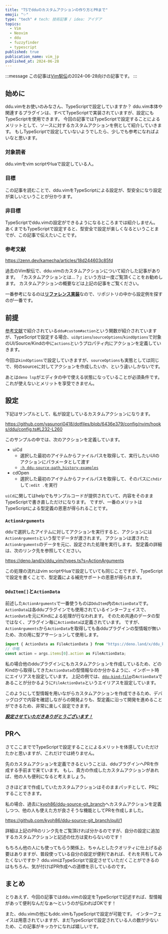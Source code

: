 ```yaml
---
title: "TSでdduのカスタムアクションの作り方とPRまで"
emoji: "✨"
type: "tech" # tech: 技術記事 / idea: アイデア
topics:
  - Vim
  - Neovim
  - ddu
  - fuzzyfinder
  - typescript
published: true
publication_name: vim_jp
published_at: 2024-06-28
---
```


<!-- textlint-disable -->
:::message
この記事は[Vim駅伝](https://vim-jp.org/ekiden/)の2024-06-28向けの記事です。
:::
<!-- textlint-enable -->

## 始めに

ddu.vimをお使いのみなさん、TypeScriptで設定していますか？
ddu.vim本体や関連するプラグインは、すべてTypeScriptで実装されていますが、設定にもTypeScriptを使用できます。
今回の記事ではTypeScriptで設定することによるメリットとして、ソースに対するカスタムアクションを例として紹介していきます。
もしTypeScriptで設定していないようでしたら、少しでも参考になればよいなと思います。

### 対象読者

ddu.vimをvim scriptやluaで設定している人。

### 目標

この記事を読むことで、ddu.vimをTypeScriptによる設定が、型安全になり設定が楽しいということが分かります。

### 非目標

TypeScriptでddu.vimの設定ができるようになるところまでは紹介しません。
あくまでもTypeScriptで設定すると、型安全で設定が楽しくなるということまでが、この記事で伝えたいことです。

### 参考文献

https://zenn.dev/kamecha/articles/18d244603c85fd

過去のVim駅伝で、ddu.vimのカスタムアクションについて紹介した記事があります。
「カスタムアクションとは…？」という方は一度ご覧頂くことをお勧めします。
カスタムアクションの概要などは上記の記事をご覧ください。

一番参考になるのは[**リファレンス実装**](https://github.com/Shougo/shougo-s-github)なので、リポジトリの中から設定例を探すのが一番です。

## 前提

[参考文献](https://zenn.dev/kamecha/articles/18d244603c85fd)で紹介されている`ddu#custom#action`という関数が紹介されていますが、TypeScriptで設定する場合、`uiOptions`/`sourceOptions`/`kindOptions`で対象のUI/Source/Kindの中に`actions`というプロパティ内にアクションを定義していきます。

今回は`kindOptions`で設定していきますが、`sourceOptions`も実態としては同じで、何のsourceに対してアクションを作成したいか、という違いしかないです。

あとは`deno lsp`がエディタの中で使える状態になっていることが必須条件です。
これが使えないとメリットを享受できません。

## 設定

下記はサンプルとして、私が設定しているカスタムアクションになります。

https://github.com/yasunori0418/dotfiles/blob/6436e379/config/nvim/hooks/ddu/config.ts#L232-L260

このサンプルの中では、次のアクションを定義しています。

- uiCd
  - 選択した最初のアイテムからファイルパスを取得して、実行したいUIのアクションにパラメータとして渡す
  - [`:h ddu-source-path_history-examples`](https://github.com/Shougo/ddu-source-path_history/blob/1ad4de5/doc/ddu-source-path_history.txt#L33-L54)
- cdOpen
  - 選択した最初のアイテムからファイルパスを取得して、そのパスに`chdir`して`:edit .`を実行

`uiCd`に関してはhelpでもサンプルコードが提供されていて、内容をそのままTypeScriptで書き直しただけになります。
ですが、一番のメリットはTypeScriptによる型定義の恩恵が得られることです。

### `ActionArguments`

dduで選択したアイテムに対してアクションを実行すると、アクションには`ActionArguments`という型でデータが渡されます。
アクションは渡された`ActionArguments`のデータを元に、設定された処理を実行します。
型定義の詳細は、次のリンク先を参照してください。

https://deno.land/x/ddu_vim/types.ts?s=ActionArguments

この処理の流れはvim scriptやluaで設定していても同じことですが、TypeScriptで設定を書くことで、型定義による補完サポートの恩恵が得られます。

### `DduItem[]`と`ActionData`

前述した`ActionArguments`で一番使うものは`DduItem`内の`ActionData`です。
`ActionData`は各dduプラグインでも使用されているインターフェイスで、`ActionData`を元にKindによる処理が行なわれます。
そのため共通のデータの型ではなく、プラグイン毎に`ActionData`は定義されています。
ですが、`ActionArguments`から`ActionData`を取得しても各dduプラグインの型情報が無いため、次の用に型アサーションして使用します。

```typescript
import { ActionData as FileActionData } from "https://deno.land/x/ddu_kind_file@v0.7.1/file.ts";
// 中略
const action = args.items[0].action as FileActionData;
```

私の場合他のdduプラグインにもカスタムアクションを作成しているため、どのKindから取得してきた`ActionData`の型情報なのか分かるように、インポート時にエイリアスを設定しています。
上記の例では、[`ddu-kind-file`](https://github.com/Shougo/ddu-kind-file)の`ActionData`であることが分かるように`FileActionData`というエイリアスを設定しています。

このようにして型情報を用いながらカスタムアクションを作成できるため、デバッグログで内容を確認しながらの開発よりも、型定義に沿って開発を進めることができるため、非常に楽しく設定できます。

[***設定させていただきありがとうございます！***](https://zenn.dev/vim_jp/articles/0010-what_is_thank_you_for_allowing_setting)

## PRへ

さてここまででTypeScriptで設定することによるメリットを体感していただけたかと思いますが、これだけでは終りません。

先のカスタムアクションを定義できるということは、dduプラグインへPRを作成する手前まで来ています。
もし、貴方の作成したカスタムアクションがあれば、他の人も便利になると考えましょう。

さきほどまで作成していたカスタムアクションはそのままパッチとして、PRにすることできます。

私の場合、過去に[kyoh86/ddu-source-git_branch](https://github.com/kyoh86/ddu-source-git_branch/)へカスタムアクションを定義しつつ、他の人も使えた方が良さそうな機能としてPRを作成しました。

https://github.com/kyoh86/ddu-source-git_branch/pull/1

詳細は上記のPRのリンク先をご覧頂ければ分かるのですが、自分の設定に追加するカスタムアクションと記述の仕方は変わらないのです！

もちろん他の人にも使ってもらう関係上、ちゃんとしたクオリティに仕上げる必要はありますが、普段使っている自分の設定が便利であれば、それを共有してみたくないですか？
ddu.vimはTypeScriptで設定させていただくことができるのはもちろん、気が付けばPR作成への道標を示しているのです。

## まとめ

とりあえず、今回の記事ではddu.vimの設定をTypeScriptで記述すれば、型情報があって便利なんだなぁ～というのが伝わればOKです！

また、ddu.vimの他にもddc.vimもTypeScriptで設定が可能です。
インターフェイスは用意されていますが、まだTypeScriptで設定されている人の数が少ないため、この記事がキッカケになれば嬉しいです。
